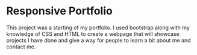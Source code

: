 <h1> Responsive Portfolio </h1>
<p> This project was a starting of my portfolio. I used bootstrap along with my knowledge of CSS and HTML to create a webpage that will showcase projects I have done and give a way for people to learn a bit about me and contact me. </p>
